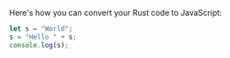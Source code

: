 Here's how you can convert your Rust code to JavaScript:

```javascript
let s = "World";
s = "Hello " + s;
console.log(s);
```
